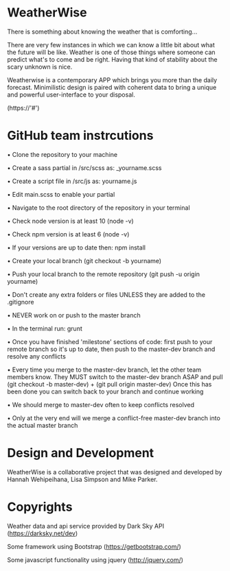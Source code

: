 # WeatherWise
There is something about knowing the weather that is comforting...

There are very few instances in which we can know a little bit about what the future will be like. Weather is one of those things where someone can predict what's to come and be right. Having that kind of stability about the scary unknown is nice.

Weatherwise is a contemporary APP which brings you more than the daily forecast. Minimilistic design is paired with coherent data to bring a unique and powerful user-interface to your disposal.

(https://'#')

# GitHub team instrcutions
• Clone the repository to your machine

• Create a sass partial in /src/scss as: _yourname.scss

• Create a script file in /src/js as: yourname.js

• Edit main.scss to enable your partial

• Navigate to the root directory of the repository in your terminal

• Check node version is at least 10 (node -v)

• Check npm version is at least 6 (node -v)

• If your versions are up to date then: npm install

• Create your local branch (git checkout -b yourname)

• Push your local branch to the remote repository (git push -u origin yourname)

• Don't create any extra folders or files UNLESS they are added to the .gitignore

• NEVER work on or push to the master branch

• In the terminal run: grunt

• Once you have finished 'milestone' sections of code: first push to your remote branch so it's up to date, then push to the master-dev branch and resolve any conflicts

• Every time you merge to the master-dev branch, let the other team members know. They MUST switch to the master-dev branch ASAP and pull (git checkout -b master-dev) + (git pull origin master-dev) Once this has been done you can switch back to your branch and continue working

• We should merge to master-dev often to keep conflicts resolved

• Only at the very end will we merge a conflict-free master-dev branch into the actual master branch

# Design and Development
WeatherWise is a collaborative project that was designed and developed by Hannah Wehipeihana, Lisa Simpson and Mike Parker.

# Copyrights
Weather data and api service provided by Dark Sky API (https://darksky.net/dev)

Some framework using Bootstrap (https://getbootstrap.com/)

Some javascript functionality using jquery (http://jquery.com/)